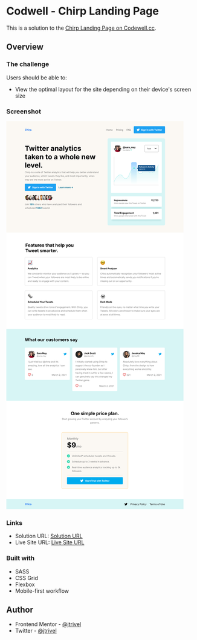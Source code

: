 
# Codwell - Chirp Landing Page

This is a solution to the [Chirp Landing Page on Codewell.cc](https://www.codewell.cc/challenges/chirp-landing-page--60fc1e36a383e41090a3c71c).

## Overview

### The challenge

Users should be able to:

- View the optimal layout for the site depending on their device's screen size

### Screenshot

![Design preview for the Chirp Landing Page challenge](./design/desktopview.png)

### Links

- Solution URL: [Solution URL](https://www.codewell.cc/challenges/hosterr-waitlist-page--60b3ea4c0cc72310b5a2494d/solution/61dbb5bd6da8ba3fac6b0155)
- Live Site URL: [Live Site URL](https://codewell-chirp-landing-page-challenge.netlify.app/)

### Built with
- SASS
- CSS Grid
- Flexbox
- Mobile-first workflow

## Author
- Frontend Mentor - [@jtrivel](https://www.frontendmentor.io/profile/jtrivel)
- Twitter - [@jtrivel](https://www.twitter.com/jtrivel)
